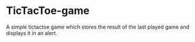 # TicTacToe-game
A simple tictactoe game which stores the result of the last played game and displays it in an alert.
